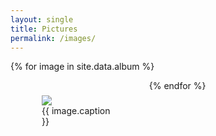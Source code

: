 ```yaml
---
layout: single
title: Pictures
permalink: /images/
---
```

{% for image in site.data.album %}
  <div style="float: left; width: 40%; margin: 2%; clear: none; position: relative">
    <figure>
      <a href="/assets/images/{{ image.image }}">
        <img src="/assets/images/{{ image.image }}" />
      </a>
      <figcaption>{{ image.caption }}</figcaption>
    </figure>
  </div>
{% endfor %}